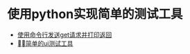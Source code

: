 # 使用python实现简单的测试工具

* [使用命令行发送get请求并打印返回](https://github.com/easonhan007/simple_test_tools/blob/master/get.py)
* [简单的ui测试工具](https://github.com/easonhan007/simple_test_tools/blob/master/html_assertion.py)